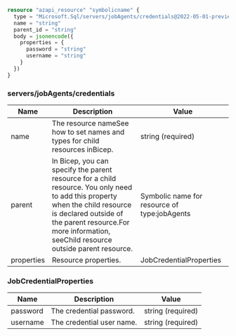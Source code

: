 ```terraform
resource "azapi_resource" "symbolicname" {
  type = "Microsoft.Sql/servers/jobAgents/credentials@2022-05-01-preview"
  name = "string"
  parent_id = "string"
  body = jsonencode({
    properties = {
      password = "string"
      username = "string"
    }
  })
}

```

### servers/jobAgents/credentials

| Name | Description | Value |
|-|-|-|
| name | The resource nameSee how to set names and types for child resources inBicep. | string (required) |
| parent | In Bicep, you can specify the parent resource for a child resource. You only need to add this property when the child resource is declared outside of the parent resource.For more information, seeChild resource outside parent resource. | Symbolic name for resource of type:jobAgents |
| properties | Resource properties. | JobCredentialProperties |


### JobCredentialProperties

| Name | Description | Value |
|-|-|-|
| password | The credential password. | string (required) |
| username | The credential user name. | string (required) |


